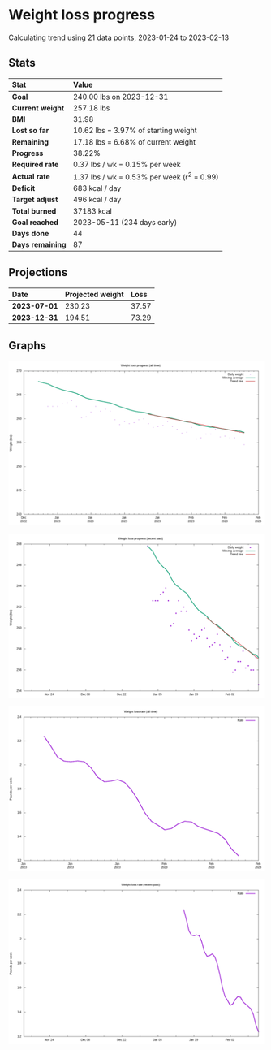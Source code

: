 # Weight loss progress

Calculating trend using 21 data points, 2023-01-24 to 2023-02-13

## Stats

Stat|Value
:-|:-
**Goal**|240.00 lbs on 2023-12-31
**Current weight**|257.18 lbs
**BMI**|31.98
**Lost so far**|10.62 lbs =  3.97% of starting weight
**Remaining**|17.18 lbs =  6.68% of current  weight
**Progress**|38.22%
**Required rate**|0.37 lbs / wk = 0.15% per week
**Actual rate**|1.37 lbs / wk = 0.53% per week  (r<sup>2</sup> = 0.99)
**Deficit**|683 kcal / day
**Target adjust**|496 kcal / day
**Total burned**|37183 kcal
**Goal reached**|2023-05-11 (234 days early)
**Days done**|44
**Days remaining**|87

## Projections

Date|Projected weight|Loss
:-|:-|:-
**2023-07-01**|230.23|37.57
**2023-12-31**|194.51|73.29

## Graphs

![](weight-graph-alltime.png)

![](weight-graph-recent.png)

![](rate-graph-alltime.png)

![](rate-graph-recent.png)
